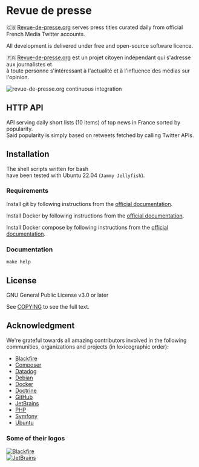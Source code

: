 # Revue de presse

:gb: [Revue-de-presse.org](https://github.com/revuedepresse) serves press titles curated daily from official French Media Twitter accounts.

All development is delivered under free and open-source software licence.

:fr: [Revue-de-presse.org](https://github.com/revuedepresse) est un projet citoyen indépendant qui s'adresse aux journalistes et  
à toute personne s'intéressant à l'actualité et à l'influence des médias sur l'opinion.

![revue-de-presse.org continuous integration](https://github.com/thierrymarianne/api.revue-de-presse.org/actions/workflows/continuous-integration.yml/badge.svg)

## HTTP API

API serving daily short lists (10 items) of top news in France sorted by popularity.  
Said popularity is simply based on retweets fetched by calling Twitter APIs.

## Installation

The shell scripts written for bash   
have been tested with Ubuntu 22.04 (`Jammy Jellyfish`).

### Requirements

Install git by following instructions from the [official documentation](https://git-scm.org/).

Install Docker by following instructions from the [official documentation](https://docs.docker.com/install/linux/docker-ce/ubuntu/).

Install Docker compose by following instructions from the [official documentation](https://docs.docker.com/compose/install/).

### Documentation

```
make help
```

## License

GNU General Public License v3.0 or later

See [COPYING](./COPYING) to see the full text.

## Acknowledgment

We're grateful towards all amazing contributors involved in the following  
communities, organizations and projects (in lexicographic order):

- [Blackfire](https://blackfire.io)
- [Composer](http://getcomposer.org/)
- [Datadog](https://datadoghq.eu/)
- [Debian](https://www.debian.org/)
- [Docker](docker.com)
- [Doctrine](https://www.doctrine-project.org/)
- [GitHub](https://github.com/)
- [JetBrains](https://jb.gg/OpenSourceSupport)
- [PHP](https://www.php.net/)
- [Symfony](https://symfony.com/)
- [Ubuntu](https://ubuntu.com/)

### Some of their logos

[![Blackfire](../http-api/doc/images/blackfire-io.png?raw=true)](https://blackfire.io)  
[![JetBrains](../http-api/doc/images/jetbrains-logo.png?raw=true)](https://jb.gg/OpenSourceSupport)
